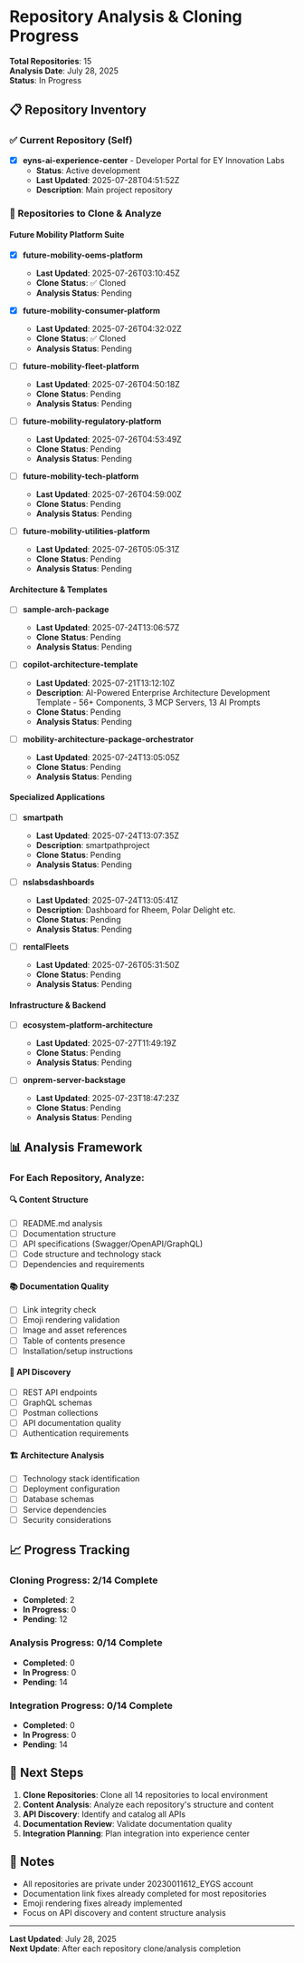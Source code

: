 # Repository Analysis & Cloning Progress

**Total Repositories**: 15  
**Analysis Date**: July 28, 2025  
**Status**: In Progress

## 📋 Repository Inventory

### ✅ Current Repository (Self)
- [x] **eyns-ai-experience-center** - Developer Portal for EY Innovation Labs
  - **Status**: Active development
  - **Last Updated**: 2025-07-28T04:51:52Z
  - **Description**: Main project repository

### 🔄 Repositories to Clone & Analyze

#### Future Mobility Platform Suite
- [x] **future-mobility-oems-platform** 
  - **Last Updated**: 2025-07-26T03:10:45Z
  - **Clone Status**: ✅ Cloned
  - **Analysis Status**: Pending

- [x] **future-mobility-consumer-platform**
  - **Last Updated**: 2025-07-26T04:32:02Z
  - **Clone Status**: ✅ Cloned
  - **Analysis Status**: Pending

- [ ] **future-mobility-fleet-platform**
  - **Last Updated**: 2025-07-26T04:50:18Z
  - **Clone Status**: Pending
  - **Analysis Status**: Pending

- [ ] **future-mobility-regulatory-platform**
  - **Last Updated**: 2025-07-26T04:53:49Z
  - **Clone Status**: Pending
  - **Analysis Status**: Pending

- [ ] **future-mobility-tech-platform**
  - **Last Updated**: 2025-07-26T04:59:00Z
  - **Clone Status**: Pending
  - **Analysis Status**: Pending

- [ ] **future-mobility-utilities-platform**
  - **Last Updated**: 2025-07-26T05:05:31Z
  - **Clone Status**: Pending
  - **Analysis Status**: Pending

#### Architecture & Templates
- [ ] **sample-arch-package**
  - **Last Updated**: 2025-07-24T13:06:57Z
  - **Clone Status**: Pending
  - **Analysis Status**: Pending

- [ ] **copilot-architecture-template**
  - **Last Updated**: 2025-07-21T13:12:10Z
  - **Description**: AI-Powered Enterprise Architecture Development Template - 56+ Components, 3 MCP Servers, 13 AI Prompts
  - **Clone Status**: Pending
  - **Analysis Status**: Pending

- [ ] **mobility-architecture-package-orchestrator**
  - **Last Updated**: 2025-07-24T13:05:05Z
  - **Clone Status**: Pending
  - **Analysis Status**: Pending

#### Specialized Applications
- [ ] **smartpath**
  - **Last Updated**: 2025-07-24T13:07:35Z
  - **Description**: smartpathproject
  - **Clone Status**: Pending
  - **Analysis Status**: Pending

- [ ] **nslabsdashboards**
  - **Last Updated**: 2025-07-24T13:05:41Z
  - **Description**: Dashboard for Rheem, Polar Delight etc.
  - **Clone Status**: Pending
  - **Analysis Status**: Pending

- [ ] **rentalFleets**
  - **Last Updated**: 2025-07-26T05:31:50Z
  - **Clone Status**: Pending
  - **Analysis Status**: Pending

#### Infrastructure & Backend
- [ ] **ecosystem-platform-architecture**
  - **Last Updated**: 2025-07-27T11:49:19Z
  - **Clone Status**: Pending
  - **Analysis Status**: Pending

- [ ] **onprem-server-backstage**
  - **Last Updated**: 2025-07-23T18:47:23Z
  - **Clone Status**: Pending
  - **Analysis Status**: Pending

## 📊 Analysis Framework

### For Each Repository, Analyze:

#### 🔍 Content Structure
- [ ] README.md analysis
- [ ] Documentation structure
- [ ] API specifications (Swagger/OpenAPI/GraphQL)
- [ ] Code structure and technology stack
- [ ] Dependencies and requirements

#### 📚 Documentation Quality
- [ ] Link integrity check
- [ ] Emoji rendering validation
- [ ] Image and asset references
- [ ] Table of contents presence
- [ ] Installation/setup instructions

#### 🔌 API Discovery
- [ ] REST API endpoints
- [ ] GraphQL schemas
- [ ] Postman collections
- [ ] API documentation quality
- [ ] Authentication requirements

#### 🏗️ Architecture Analysis
- [ ] Technology stack identification
- [ ] Deployment configuration
- [ ] Database schemas
- [ ] Service dependencies
- [ ] Security considerations

## 📈 Progress Tracking

### Cloning Progress: 2/14 Complete
- **Completed**: 2
- **In Progress**: 0
- **Pending**: 12

### Analysis Progress: 0/14 Complete
- **Completed**: 0
- **In Progress**: 0
- **Pending**: 14

### Integration Progress: 0/14 Complete
- **Completed**: 0
- **In Progress**: 0
- **Pending**: 14

## 🎯 Next Steps

1. **Clone Repositories**: Clone all 14 repositories to local environment
2. **Content Analysis**: Analyze each repository's structure and content
3. **API Discovery**: Identify and catalog all APIs
4. **Documentation Review**: Validate documentation quality
5. **Integration Planning**: Plan integration into experience center

## 📝 Notes

- All repositories are private under 20230011612_EYGS account
- Documentation link fixes already completed for most repositories
- Emoji rendering fixes already implemented
- Focus on API discovery and content structure analysis

---

**Last Updated**: July 28, 2025  
**Next Update**: After each repository clone/analysis completion
